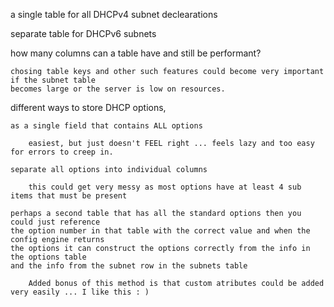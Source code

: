 a single table for all DHCPv4 subnet declearations

separate table for DHCPv6 subnets

how many columns can a table have and still be performant?

	chosing table keys and other such features could become very important if the subnet table
	becomes large or the server is low on resources.

different ways to store DHCP options,
	
	as a single field that contains ALL options
	
		easiest, but just doesn't FEEL right ... feels lazy and too easy for errors to creep in.
	
	separate all options into individual columns
	
		this could get very messy as most options have at least 4 sub items that must be present
	
	perhaps a second table that has all the standard options then you could just reference 
	the option number in that table with the correct value and when the config engine returns
	the options it can construct the options correctly from the info in the options table
	and the info from the subnet row in the subnets table
	
		Added bonus of this method is that custom atributes could be added very easily ... I like this : )
